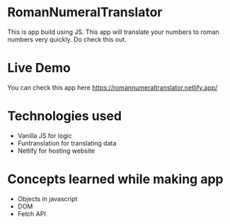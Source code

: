 # RomanNumeralTranslator
This is app build using JS. This app will translate your numbers to roman numbers very quickly. Do check this out.

# Live Demo
You can check this app here https://romannumeraltranslator.netlify.app/

# Technologies used
<ul>
  <li>Vanilla JS for logic </li>
  <li>Funtranslation for translating data </li>
  <li>Netlify for hosting website </li>
</ul>

# Concepts learned while making app
<ul>
  <li>Objects in javascript </li>
  <li>DOM </li>
  <li>Fetch API </li>
</ul>
